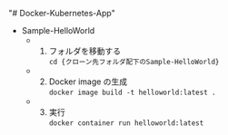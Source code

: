 "# Docker-Kubernetes-App"  

- Sample-HelloWorld  
  - 1. フォルダを移動する  
  `cd {クローン先フォルダ配下のSample-HelloWorld}`  
  - 2. Docker image の生成  
  `docker image build -t helloworld:latest .`  
  - 3. 実行  
  `docker container run helloworld:latest`  